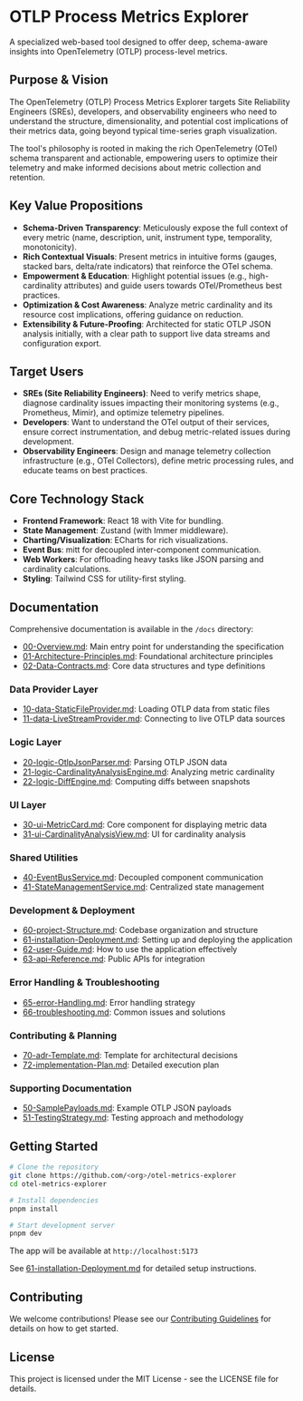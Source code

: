 # OTLP Process Metrics Explorer

A specialized web-based tool designed to offer deep, schema-aware insights into OpenTelemetry (OTLP) process-level metrics.

## Purpose & Vision

The OpenTelemetry (OTLP) Process Metrics Explorer targets Site Reliability Engineers (SREs), developers, and observability engineers who need to understand the structure, dimensionality, and potential cost implications of their metrics data, going beyond typical time-series graph visualization.

The tool's philosophy is rooted in making the rich OpenTelemetry (OTel) schema transparent and actionable, empowering users to optimize their telemetry and make informed decisions about metric collection and retention.

## Key Value Propositions

- **Schema-Driven Transparency**: Meticulously expose the full context of every metric (name, description, unit, instrument type, temporality, monotonicity).
- **Rich Contextual Visuals**: Present metrics in intuitive forms (gauges, stacked bars, delta/rate indicators) that reinforce the OTel schema.
- **Empowerment & Education**: Highlight potential issues (e.g., high-cardinality attributes) and guide users towards OTel/Prometheus best practices.
- **Optimization & Cost Awareness**: Analyze metric cardinality and its resource cost implications, offering guidance on reduction.
- **Extensibility & Future-Proofing**: Architected for static OTLP JSON analysis initially, with a clear path to support live data streams and configuration export.

## Target Users

- **SREs (Site Reliability Engineers)**: Need to verify metrics shape, diagnose cardinality issues impacting their monitoring systems (e.g., Prometheus, Mimir), and optimize telemetry pipelines.
- **Developers**: Want to understand the OTel output of their services, ensure correct instrumentation, and debug metric-related issues during development.
- **Observability Engineers**: Design and manage telemetry collection infrastructure (e.g., OTel Collectors), define metric processing rules, and educate teams on best practices.

## Core Technology Stack

- **Frontend Framework**: React 18 with Vite for bundling.
- **State Management**: Zustand (with Immer middleware).
- **Charting/Visualization**: ECharts for rich visualizations.
- **Event Bus**: mitt for decoupled inter-component communication.
- **Web Workers**: For offloading heavy tasks like JSON parsing and cardinality calculations.
- **Styling**: Tailwind CSS for utility-first styling.

## Documentation

Comprehensive documentation is available in the `/docs` directory:

- [00-Overview.md](/docs/00-Overview.md): Main entry point for understanding the specification
- [01-Architecture-Principles.md](/docs/01-Architecture-Principles.md): Foundational architecture principles
- [02-Data-Contracts.md](/docs/02-Data-Contracts.md): Core data structures and type definitions

### Data Provider Layer

- [10-data-StaticFileProvider.md](/docs/10-data-StaticFileProvider.md): Loading OTLP data from static files
- [11-data-LiveStreamProvider.md](/docs/11-data-LiveStreamProvider.md): Connecting to live OTLP data sources

### Logic Layer

- [20-logic-OtlpJsonParser.md](/docs/20-logic-OtlpJsonParser.md): Parsing OTLP JSON data
- [21-logic-CardinalityAnalysisEngine.md](/docs/21-logic-CardinalityAnalysisEngine.md): Analyzing metric cardinality
- [22-logic-DiffEngine.md](/docs/22-logic-DiffEngine.md): Computing diffs between snapshots

### UI Layer

- [30-ui-MetricCard.md](/docs/30-ui-MetricCard.md): Core component for displaying metric data
- [31-ui-CardinalityAnalysisView.md](/docs/31-ui-CardinalityAnalysisView.md): UI for cardinality analysis

### Shared Utilities

- [40-EventBusService.md](/docs/40-EventBusService.md): Decoupled component communication
- [41-StateManagementService.md](/docs/41-StateManagementService.md): Centralized state management

### Development & Deployment

- [60-project-Structure.md](/docs/60-project-Structure.md): Codebase organization and structure
- [61-installation-Deployment.md](/docs/61-installation-Deployment.md): Setting up and deploying the application
- [62-user-Guide.md](/docs/62-user-Guide.md): How to use the application effectively
- [63-api-Reference.md](/docs/63-api-Reference.md): Public APIs for integration

### Error Handling & Troubleshooting

- [65-error-Handling.md](/docs/65-error-Handling.md): Error handling strategy
- [66-troubleshooting.md](/docs/66-troubleshooting.md): Common issues and solutions

### Contributing & Planning

- [70-adr-Template.md](/docs/70-adr-Template.md): Template for architectural decisions
- [72-implementation-Plan.md](/docs/72-implementation-Plan.md): Detailed execution plan

### Supporting Documentation

- [50-SamplePayloads.md](/docs/50-SamplePayloads.md): Example OTLP JSON payloads
- [51-TestingStrategy.md](/docs/51-TestingStrategy.md): Testing approach and methodology

## Getting Started

```bash
# Clone the repository
git clone https://github.com/<org>/otel-metrics-explorer
cd otel-metrics-explorer

# Install dependencies
pnpm install

# Start development server
pnpm dev
```

The app will be available at `http://localhost:5173`

See [61-installation-Deployment.md](/docs/61-installation-Deployment.md) for detailed setup instructions.

## Contributing

We welcome contributions! Please see our [Contributing Guidelines](CONTRIBUTING.md) for details on how to get started.

## License

This project is licensed under the MIT License - see the LICENSE file for details.
